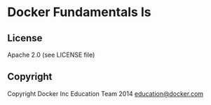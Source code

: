 Docker Fundamentals ls 
=======================

## License

Apache 2.0 (see LICENSE file)

## Copyright

Copyright Docker Inc Education Team 2014 <education@docker.com>
